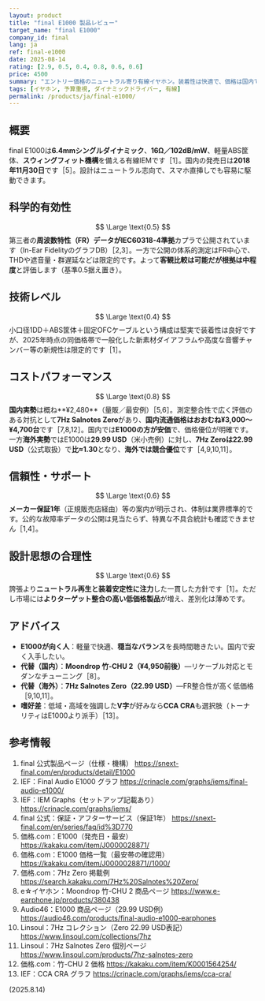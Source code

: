 ```yaml
---
layout: product
title: "final E1000 製品レビュー"
target_name: "final E1000"
company_id: final
lang: ja
ref: final-e1000
date: 2025-08-14
rating: [2.9, 0.5, 0.4, 0.8, 0.6, 0.6]
price: 4500
summary: "エントリー価格のニュートラル寄り有線イヤホン。装着性は快適で、価格は国内では優位ですが、海外では新興勢力に押されています。"
tags: [イヤホン, 予算重視, ダイナミックドライバー, 有線]
permalink: /products/ja/final-e1000/
---
```


## 概要
final E1000は**6.4mmシングルダイナミック**、**16Ω／102dB/mW**、軽量ABS筐体、**スウィングフィット機構**を備える有線IEMです［1］。国内の発売日は**2018年11月30日**です［5］。設計はニュートラル志向で、スマホ直挿しでも容易に駆動できます。

## 科学的有効性
$$ \Large \text{0.5} $$
第三者の**周波数特性（FR）**データが**IEC60318-4準拠**カプラで公開されています（In-Ear FidelityのグラフDB）［2,3］。一方で公開の体系的測定はFR中心で、THDや遮音量・群遅延などは限定的です。よって**客観比較は可能だが根拠は中程度**と評価します（基準0.5据え置き）。

## 技術レベル
$$ \Large \text{0.4} $$
小口径1DD＋ABS筐体＋固定OFCケーブルという構成は堅実で装着性は良好ですが、2025年時点の同価格帯で一般化した新素材ダイアフラムや高度な音響チャンバー等の新規性は限定的です［1］。

## コストパフォーマンス
$$ \Large \text{0.8} $$
**国内実勢**は概ね**¥2,480**（量販／最安例）［5,6］。測定整合性で広く評価のある対抗として**7Hz Salnotes Zero**があり、**国内流通価格はおおむね¥3,000〜¥4,700台**です［7,8,12］。国内では**E1000の方が安価**で、価格優位が明確です。  
一方**海外実勢**ではE1000は**29.99 USD**（米小売例）に対し、**7Hz Zeroは22.99 USD**（公式取扱）で**比≈1.30**となり、**海外では競合優位**です［4,9,10,11］。

## 信頼性・サポート
$$ \Large \text{0.6} $$
**メーカー保証1年**（正規販売店経由）等の案内が明示され、体制は業界標準的です。公的な故障率データの公開は見当たらず、特異な不具合統計も確認できません［1,4］。

## 設計思想の合理性
$$ \Large \text{0.6} $$
誇張より**ニュートラル再生と装着安定性に注力**した一貫した方針です［1］。ただし市場には**よりターゲット整合の高い低価格製品**が増え、差別化は薄めです。

## アドバイス
- **E1000が向く人**：軽量で快適、**穏当なバランス**を長時間聴きたい。国内で安く入手したい。  
- **代替（国内）**：**Moondrop 竹-CHU 2（¥4,950前後）**—リケーブル対応とモダンなチューニング［8］。  
- **代替（海外）**：**7Hz Salnotes Zero（22.99 USD）**—FR整合性が高く低価格［9,10,11］。  
- **嗜好差**：低域・高域を強調した**V字**が好みなら**CCA CRA**も選択肢（トーナリティはE1000より派手）［13］。

## 参考情報
1. final 公式製品ページ（仕様・機構） https://snext-final.com/en/products/detail/E1000  
2. IEF：Final Audio E1000 グラフ https://crinacle.com/graphs/iems/final-audio-e1000/  
3. IEF：IEM Graphs（セットアップ記載あり） https://crinacle.com/graphs/iems/  
4. final 公式：保証・アフターサービス（保証1年） https://snext-final.com/en/series/faq/id%3D770  
5. 価格.com：E1000（発売日・最安） https://kakaku.com/item/J0000028871/  
6. 価格.com：E1000 価格一覧（最安帯の確認用） https://kakaku.com/item/J0000028871//1000/  
7. 価格.com：7Hz Zero 掲載例 https://search.kakaku.com/7Hz%20Salnotes%20Zero/  
8. e☆イヤホン：Moondrop 竹-CHU 2 商品ページ https://www.e-earphone.jp/products/380438  
9. Audio46：E1000 商品ページ（29.99 USD例） https://audio46.com/products/final-audio-e1000-earphones  
10. Linsoul：7Hz コレクション（Zero 22.99 USD表記） https://www.linsoul.com/collections/7hz  
11. Linsoul：7Hz Salnotes Zero 個別ページ https://www.linsoul.com/products/7hz-salnotes-zero  
12. 価格.com：竹-CHU 2 価格 https://kakaku.com/item/K0001564254/  
13. IEF：CCA CRA グラフ https://crinacle.com/graphs/iems/cca-cra/

(2025.8.14)
